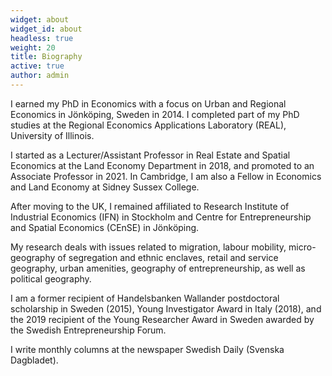 ```yaml
---
widget: about
widget_id: about
headless: true
weight: 20
title: Biography
active: true
author: admin
---
```

I earned my PhD in Economics with a focus on Urban and Regional Economics in Jönköping, Sweden in 2014. I completed part of my PhD studies at the Regional Economics Applications Laboratory (REAL), University of Illinois.

I started as a Lecturer/Assistant Professor in Real Estate and Spatial Economics at the Land Economy Department in 2018, and promoted to an Associate Professor in 2021. In Cambridge, I am also a Fellow in Economics and Land Economy at Sidney Sussex College. 

After moving to the UK, I remained affiliated to Research Institute of Industrial Economics (IFN) in Stockholm and Centre for Entrepreneurship and Spatial Economics (CEnSE) in Jönköping.

My research deals with issues related to migration, labour mobility, micro-geography of segregation and ethnic enclaves, retail and service geography, urban amenities, geography of entrepreneurship, as well as political geography.

I am a former recipient of Handelsbanken Wallander postdoctoral scholarship in Sweden (2015), Young Investigator Award in Italy (2018), and the 2019 recipient of the Young Researcher Award in Sweden awarded by the Swedish Entrepreneurship Forum.

I write monthly columns at the newspaper Swedish Daily (Svenska Dagbladet).